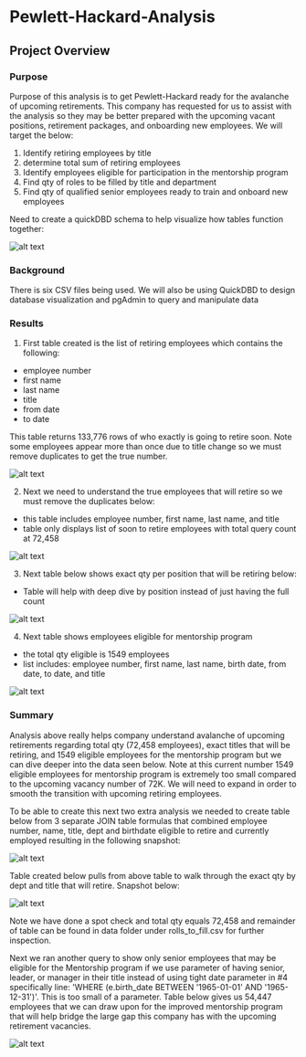 # Pewlett-Hackard-Analysis

## Project Overview
### Purpose
Purpose of this analysis is to get Pewlett-Hackard ready for the avalanche of upcoming retirements. This company
has requested for us to assist with the analysis so they may be better prepared with the upcoming vacant positions,
retirement packages, and onboarding new employees. We will target the below:
1. Identify retiring employees by title
2. determine total sum of retiring employees
3. Identify employees eligible for participation in the mentorship program
4. Find qty of roles to be filled by title and department
5. Find qty of qualified senior employees ready to train and onboard new employees

Need to create a quickDBD schema to help visualize how tables function together:

![alt text](https://github.com/brivasbravo/Pewlett-Hackard-Analysis/blob/main/Resources/QuickDBDsnap.png)

### Background
There is six CSV files being used. We will also be using QuickDBD to design database visualization and pgAdmin to query and
manipulate data

### Results

1. First table created is the list of retiring employees which contains the following:
- employee number
- first name
- last name
- title
- from date
- to date

This table returns 133,776 rows of who exactly is going to retire soon. Note some employees appear more than once due to title change
so we must remove duplicates to get the true number.

![alt text](https://github.com/brivasbravo/Pewlett-Hackard-Analysis/blob/main/Resources/SQLsnap1.png)

2. Next we need to understand the true employees that will retire so we must remove the duplicates below:
- this table includes employee number, first name, last name, and title
- table only displays list of soon to retire employees with total query count at 72,458

![alt text](https://github.com/brivasbravo/Pewlett-Hackard-Analysis/blob/main/Resources/SQLsnap2.png)

3. Next table below shows exact qty per position that will be retiring below:
- Table will help with deep dive by position instead of just having the full count

![alt text](https://github.com/brivasbravo/Pewlett-Hackard-Analysis/blob/main/Resources/SQLsnap3.png)

4. Next table shows employees eligible for mentorship program
- the total qty eligible is 1549 employees
- list includes: employee number, first name, last name, birth date, from date, to date, and title

![alt text](https://github.com/brivasbravo/Pewlett-Hackard-Analysis/blob/main/Resources/SQLsnap4.png)

### Summary
Analysis above really helps company understand avalanche of upcoming retirements regarding total qty (72,458 employees), exact titles
that will be retiring, and 1549 eligible employees for the mentorship program but we can dive deeper into the data seen below. Note at 
this current number 1549 eligible employees for mentorship program is extremely too small compared to the upcoming vacancy number of 72K.
We will need to expand in order to smooth the transition with upcoming retiring employees.

To be able to create this next two extra analysis we needed to create table below from 3 separate JOIN table formulas that combined
employee number, name, title, dept and birthdate eligible to retire and currently employed resulting in the following snapshot:

![alt text](https://github.com/brivasbravo/Pewlett-Hackard-Analysis/blob/main/Resources/SQLsnap5.png)

Table created below pulls from above table to walk through the exact qty by dept and title that will retire. Snapshot below:

![alt text](https://github.com/brivasbravo/Pewlett-Hackard-Analysis/blob/main/Resources/SQLsnap6.png)

Note we have done a spot check and total qty equals 72,458 and remainder of table can be found in data folder under rolls_to_fill.csv
for further inspection.

Next we ran another query to show only senior employees that may be eligible for the Mentorship program if we use parameter of 
having senior, leader, or manager in their title instead of using tight date parameter in #4 specifically line: 
'WHERE (e.birth_date BETWEEN '1965-01-01' AND '1965-12-31')'. This is too small of a parameter. Table below gives us 54,447 employees
that we can draw upon for the improved mentorship program that will help bridge the large gap this company has with the upcoming
retirement vacancies.

![alt text](https://github.com/brivasbravo/Pewlett-Hackard-Analysis/blob/main/Resources/SQLsnap7.png)








